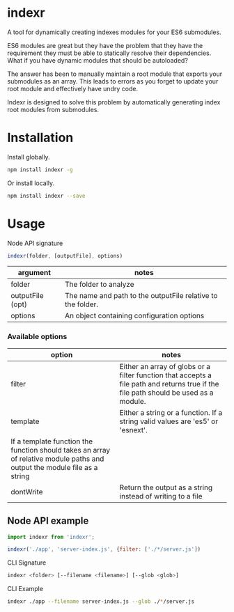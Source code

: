 # indexr
A tool for dynamically creating indexes modules for your ES6 submodules.

ES6 modules are great but they have the problem that they have the requirement they must be able to statically resolve their dependencies. What if you have dynamic modules that should be autoloaded?

The answer has been to manually maintain a root module that exports your submodules as an array. This leads to errors as you forget to update your root module and effectively have undry code.

Indexr is designed to solve this problem by automatically generating index root modules from submodules.

# Installation

Install globally.

```bash
npm install indexr -g
```

Or install locally.

```bash
npm install indexr --save
```

# Usage

Node API signature

```javascript
indexr(folder, [outputFile], options)
```

| argument      | notes                     |
| ------------- | ------------- |
| folder        | The folder to analyze |
| outputFile (opt)    | The name and path to the outputFile relative to the folder.  |
| options       | An object containing configuration options  |

### Available options
| option      | notes                     |
| ------------- | --------------------------------------------- |
| filter        | Either an array of globs or a filter function that accepts a file path and returns true if the file path should be used as a module. |
| template      | Either a string or a function. If a string valid values are 'es5' or 'esnext'.
If a template function the function should takes an array of relative module paths and output the module file as a string |
| dontWrite  | Return the output as a string instead of writing to a file |

## Node API example

```javascript
import indexr from 'indexr';

indexr('./app', 'server-index.js', {filter: ['./*/server.js'])
```

CLI Signature

```bash
indexr <folder> [--filename <filename>] [--glob <glob>]
```
CLI Example

```bash
indexr ./app --filename server-index.js --glob ./*/server.js
```








